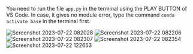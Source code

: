 You need to run the file `app.py` in the terminal using the PLAY BUTTON of VS Code. 
In case, it gives no module error, type the command `conda activate base` in the terminal first.

![Screenshot 2023-07-22 082028](https://github.com/coderANYA/objection_detection_app/assets/136494227/f64bd7d2-df3a-4255-8ba3-a6bd5fee99c3)
![Screenshot 2023-07-22 082206](https://github.com/coderANYA/objection_detection_app/assets/136494227/ff8262cf-69db-41f0-beb2-397bd2c1a9dd)
![Screenshot 2023-07-22 082307](https://github.com/coderANYA/objection_detection_app/assets/136494227/07ee9ddb-3fd0-4b88-a984-627cf93c4ab4)
![Screenshot 2023-07-22 082354](https://github.com/coderANYA/objection_detection_app/assets/136494227/2ea71fad-f194-4795-af40-01421d6ea41e)
![Screenshot 2023-07-22 122653](https://github.com/coderANYA/objection_detection_app/assets/136494227/aebcb1f4-c5ae-494d-b8cc-0b1dbce06a02)

